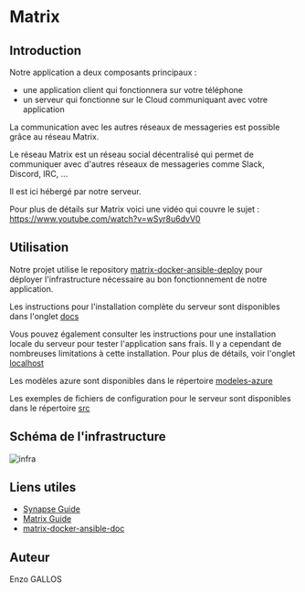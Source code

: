 # Matrix

## Introduction

Notre application a deux composants principaux :

- une application client qui fonctionnera sur votre téléphone
- un serveur qui fonctionne sur le Cloud communiquant avec votre application

La communication avec les autres réseaux de messageries est possible grâce au réseau Matrix.

Le réseau Matrix est un réseau social décentralisé qui permet de communiquer avec d'autres réseaux de messageries comme Slack, Discord, IRC, ...

Il est ici hébergé par notre serveur.

Pour plus de détails sur Matrix voici une vidéo qui couvre le sujet : https://www.youtube.com/watch?v=wSyr8u6dvV0

## Utilisation

Notre projet utilise le repository [matrix-docker-ansible-deploy](https://github.com/spantaleev/matrix-docker-ansible-deploy/) pour déployer l'infrastructure nécessaire au bon fonctionnement de notre application.

Les instructions pour l'installation complète du serveur sont disponibles dans l'onglet [docs](https://github.com/aym00n-djrak/Kwado9/tree/main/matrix/docs)

Vous pouvez également consulter les instructions pour une installation locale du serveur pour tester l'application sans frais. Il y a cependant de nombreuses limitations à cette installation. Pour plus de détails, voir l'onglet [localhost](https://github.com/aym00n-djrak/Kwado9/tree/main/matrix/localhost)

Les modèles azure sont disponibles dans le répertoire [modeles-azure](https://github.com/aym00n-djrak/Kwado9/tree/main/matrix/modeles-azure)

Les exemples de fichiers de configuration pour le serveur sont disponibles dans le répertoire [src](https://github.com/aym00n-djrak/Kwado9/tree/main/matrix/src)

## Schéma de l'infrastructure

![infra](./docs/images/infra-drawio-v2)

## Liens utiles
- [Synapse Guide](https://matrix.org/docs/guides)
- [Matrix Guide](https://matrix-org.github.io/synapse/latest/welcome_and_overview.html)
- [matrix-docker-ansible-doc](https://github.com/spantaleev/matrix-docker-ansible-deploy/tree/master/docs)

## Auteur

Enzo GALLOS
